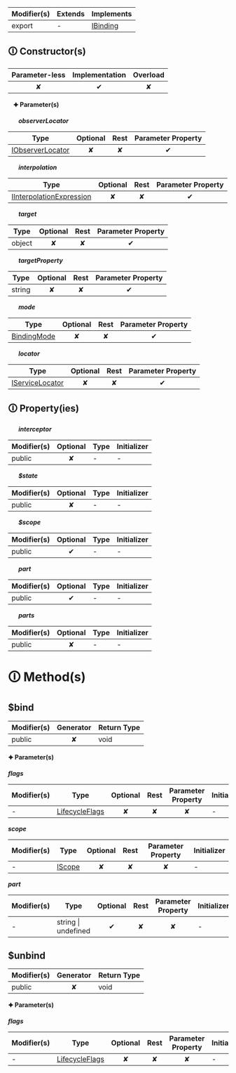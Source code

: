 | Modifier(s)                            | Extends                      | Implements                                    |
|----------------------------------------|------------------------------|-----------------------------------------------|
| export | - | [IBinding](https://hamedfathi.gitbook.io/aurelia-2-doc-api/runtime/interface/lifecycle/ibinding) |

## &#128712; Constructor(s)

| Parameter-less                         | Implementation                          | Overload                          |
|:--------------------------------------:|:---------------------------------------:|:---------------------------------:|
| ✘ | ✔ | ✘ |

&nbsp;&nbsp; **&#128966; Parameter(s)**

&nbsp;&nbsp;&nbsp;&nbsp;&nbsp; _**observerLocator**_

| Type                        | Optional                           | Rest                          | Parameter Property                          |
|-----------------------------|:----------------------------------:|:-----------------------------:|:-------------------------------------------:|
| [IObserverLocator](https://hamedfathi.gitbook.io/aurelia-2-doc-api/runtime/observation/interface/observer-locator/iobserverlocator) | ✘  | ✘ | ✔ |

&nbsp;&nbsp;&nbsp;&nbsp;&nbsp; _**interpolation**_

| Type                        | Optional                           | Rest                          | Parameter Property                          |
|-----------------------------|:----------------------------------:|:-----------------------------:|:-------------------------------------------:|
| [IInterpolationExpression](https://hamedfathi.gitbook.io/aurelia-2-doc-api/runtime/interface/ast/iinterpolationexpression) | ✘  | ✘ | ✔ |

&nbsp;&nbsp;&nbsp;&nbsp;&nbsp; _**target**_

| Type                        | Optional                           | Rest                          | Parameter Property                          |
|-----------------------------|:----------------------------------:|:-----------------------------:|:-------------------------------------------:|
| object | ✘  | ✘ | ✔ |

&nbsp;&nbsp;&nbsp;&nbsp;&nbsp; _**targetProperty**_

| Type                        | Optional                           | Rest                          | Parameter Property                          |
|-----------------------------|:----------------------------------:|:-----------------------------:|:-------------------------------------------:|
| string | ✘  | ✘ | ✔ |

&nbsp;&nbsp;&nbsp;&nbsp;&nbsp; _**mode**_

| Type                        | Optional                           | Rest                          | Parameter Property                          |
|-----------------------------|:----------------------------------:|:-----------------------------:|:-------------------------------------------:|
| [BindingMode](https://hamedfathi.gitbook.io/aurelia-2-doc-api/runtime/enum/flags/bindingmode) | ✘  | ✘ | ✔ |

&nbsp;&nbsp;&nbsp;&nbsp;&nbsp; _**locator**_

| Type                        | Optional                           | Rest                          | Parameter Property                          |
|-----------------------------|:----------------------------------:|:-----------------------------:|:-------------------------------------------:|
| [IServiceLocator](https://hamedfathi.gitbook.io/aurelia-2-doc-api/kernel/interface/di/iservicelocator) | ✘  | ✘ | ✔ |

## &#128712; Property(ies)

&nbsp;&nbsp;&nbsp;&nbsp;&nbsp; _**interceptor**_

| Modifier(s)                               | Optional                           | Type                        | Initializer                       |
|-------------------------------------------|:----------------------------------:|-----------------------------|-----------------------------------|
| public | ✘ | - | - |

&nbsp;&nbsp;&nbsp;&nbsp;&nbsp; _**$state**_

| Modifier(s)                               | Optional                           | Type                        | Initializer                       |
|-------------------------------------------|:----------------------------------:|-----------------------------|-----------------------------------|
| public | ✘ | - | - |

&nbsp;&nbsp;&nbsp;&nbsp;&nbsp; _**$scope**_

| Modifier(s)                               | Optional                           | Type                        | Initializer                       |
|-------------------------------------------|:----------------------------------:|-----------------------------|-----------------------------------|
| public | ✔ | - | - |

&nbsp;&nbsp;&nbsp;&nbsp;&nbsp; _**part**_

| Modifier(s)                               | Optional                           | Type                        | Initializer                       |
|-------------------------------------------|:----------------------------------:|-----------------------------|-----------------------------------|
| public | ✔ | - | - |

&nbsp;&nbsp;&nbsp;&nbsp;&nbsp; _**parts**_

| Modifier(s)                               | Optional                           | Type                        | Initializer                       |
|-------------------------------------------|:----------------------------------:|-----------------------------|-----------------------------------|
| public | ✘ | - | - |

# &#128712; Method(s)

## $bind

| Modifier(s)                              | Generator                          | Return Type                       |
|------------------------------------------|:----------------------------------:|-----------------------------------|
| public | ✘ | void |

**&#128966; Parameter(s)**

_**flags**_

| Modifier(s)                              | Type                        | Optional                           | Rest                          | Parameter Property                          | Initializer                       |
|------------------------------------------|-----------------------------|:----------------------------------:|:-----------------------------:|:-------------------------------------------:|-----------------------------------|
| - | [LifecycleFlags](https://hamedfathi.gitbook.io/aurelia-2-doc-api/runtime/enum/flags/lifecycleflags) | ✘  | ✘ | ✘ | - |

_**scope**_

| Modifier(s)                              | Type                        | Optional                           | Rest                          | Parameter Property                          | Initializer                       |
|------------------------------------------|-----------------------------|:----------------------------------:|:-----------------------------:|:-------------------------------------------:|-----------------------------------|
| - | [IScope](https://hamedfathi.gitbook.io/aurelia-2-doc-api/runtime/interface/observation/iscope) | ✘  | ✘ | ✘ | - |

_**part**_

| Modifier(s)                              | Type                        | Optional                           | Rest                          | Parameter Property                          | Initializer                       |
|------------------------------------------|-----------------------------|:----------------------------------:|:-----------------------------:|:-------------------------------------------:|-----------------------------------|
| - | string &#124; undefined | ✔  | ✘ | ✘ | - |

## $unbind

| Modifier(s)                              | Generator                          | Return Type                       |
|------------------------------------------|:----------------------------------:|-----------------------------------|
| public | ✘ | void |

**&#128966; Parameter(s)**

_**flags**_

| Modifier(s)                              | Type                        | Optional                           | Rest                          | Parameter Property                          | Initializer                       |
|------------------------------------------|-----------------------------|:----------------------------------:|:-----------------------------:|:-------------------------------------------:|-----------------------------------|
| - | [LifecycleFlags](https://hamedfathi.gitbook.io/aurelia-2-doc-api/runtime/enum/flags/lifecycleflags) | ✘  | ✘ | ✘ | - |